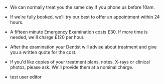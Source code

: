 
+ We can normally treat you the same day if you phone us before 10am.

+ If we're fully booked, we'll try our best to offer an appointment within 24 hours.

+ A fifteen minute Emergency Examination costs £30. If more time is needed, we'll charge £120 per hour.

+ After the examination your Dentist will advise about treatment and give you a written quote for the cost.

+ If you'd like copies of your treatment plans, notes, X-rays or clinical photos, please ask. We'll provide them at a nominal charge.

+ test user editor
